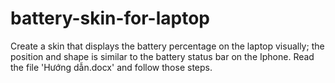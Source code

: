 # battery-skin-for-laptop
Create a skin that displays the battery percentage on the laptop visually; the position and shape is similar to the battery status bar on the Iphone.
Read the file 'Hướng dẫn.docx' and follow those steps. 
